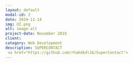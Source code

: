 ```yaml
---
layout: default
modal-id: 2
date: 2019-11-14
img: UI.png
alt: image-alt
project-date: November 2019
client: 
category: Web Development
description: SUPERCONTACT
 <a href="https://github.com/rhakdkdl16/SuperContact">
---
```


